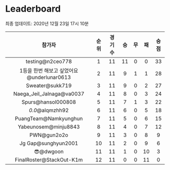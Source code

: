 # Leaderboard
최종 업데이트: 2020년 12월 23일 17시 10분




| 참가자 | 순위 | 경기수 | 승 | 무 | 패 | 승점 |
|:---:|:---:|:---:|:---:|:---:|:---:|:---:|
| testing@n2ceo778 | 1 | 11 | 11 | 0 | 0 | 33 |
| 1등을 한번 해보고 싶었어요@underlunar0613 | 2 | 11 | 9 | 1 | 1 | 28 |
| Sweater@sukk719 | 3 | 11 | 9 | 0 | 2 | 27 |
| Naega_Jeil_Jalnaga@va0037 | 4 | 11 | 8 | 0 | 3 | 24 |
| Spurs@hansol000808 | 5 | 11 | 7 | 1 | 3 | 22 |
| _0.0_@alqmzhh92 | 6 | 11 | 6 | 0 | 5 | 18 |
| PuangTeam@Namkyunghun | 7 | 11 | 5 | 0 | 6 | 15 |
| Yabeunosem@minju8843 | 8 | 11 | 4 | 0 | 7 | 12 |
| PWN@gun2o2o | 9 | 11 | 3 | 0 | 8 | 9 |
| Jg Gap@sunghyun2001 | 10 | 11 | 2 | 0 | 9 | 6 |
| 😎@dwgoon | 11 | 11 | 1 | 0 | 10 | 3 |
| FinalRoster@StackOut-K1m | 12 | 11 | 0 | 0 | 11 | 0 |